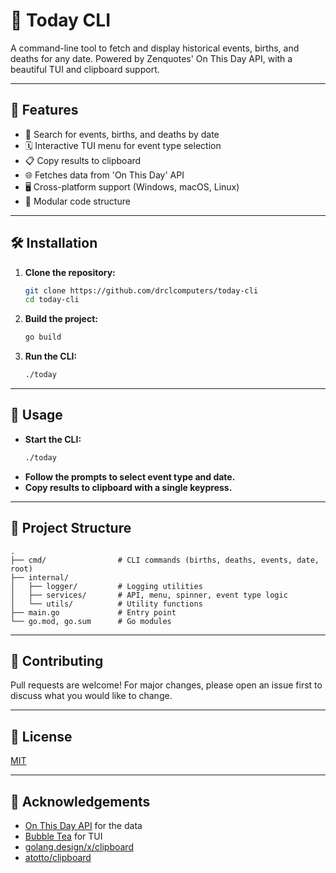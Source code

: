 # 📅 Today CLI

A command-line tool to fetch and display historical events, births, and deaths for any date. Powered by Zenquotes' On This Day API, with a beautiful TUI and clipboard support.

---

## 🚀 Features

- 🔎 Search for events, births, and deaths by date
- 🗓️ Interactive TUI menu for event type selection
- 📋 Copy results to clipboard
- 🌐 Fetches data from 'On This Day' API
- 🖥️ Cross-platform support (Windows, macOS, Linux)
- 🧩 Modular code structure

---

## 🛠️ Installation

1. **Clone the repository:**
   ```sh
   git clone https://github.com/drclcomputers/today-cli
   cd today-cli
   ```
2. **Build the project:**
   ```sh
   go build
   ```
3. **Run the CLI:**
   ```sh
   ./today
   ```

---

## 📝 Usage

- **Start the CLI:**
  ```sh
  ./today
  ```
- **Follow the prompts to select event type and date.**
- **Copy results to clipboard with a single keypress.**

---

## 📂 Project Structure

```
.
├── cmd/                # CLI commands (births, deaths, events, date, root)
├── internal/
│   ├── logger/         # Logging utilities
│   ├── services/       # API, menu, spinner, event type logic
│   └── utils/          # Utility functions
├── main.go             # Entry point
└── go.mod, go.sum      # Go modules
```

---

## 🤝 Contributing

Pull requests are welcome! For major changes, please open an issue first to discuss what you would like to change.

---

## 📜 License

[MIT](LICENSE)

---

## 🙏 Acknowledgements

- [On This Day API](https://today.zenquotes.io/) for the data
- [Bubble Tea](https://github.com/charmbracelet/bubbletea) for TUI
- [golang.design/x/clipboard](https://github.com/golang-design/clipboard)
- [atotto/clipboard](https://github.com/atotto/clipboard)
